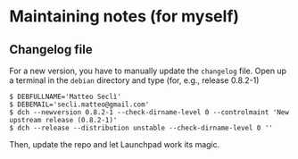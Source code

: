 

Maintaining notes (for myself)
====================

Changelog file
--------------
For a new version, you have to manually update the `changelog` file. Open up a terminal in the `debian` directory and type (for, e.g., release 0.8.2-1)

    $ DEBFULLNAME='Matteo Seclì'
    $ DEBEMAIL='secli.matteo@gmail.com'
    $ dch --newversion 0.8.2-1 --check-dirname-level 0 --controlmaint 'New upstream release (0.8.2-1)'
    $ dch --release --distribution unstable --check-dirname-level 0 ''

Then, update the repo and let Launchpad work its magic.